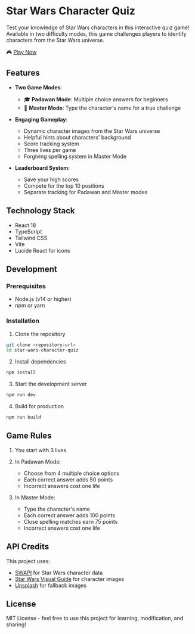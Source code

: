 # Star Wars Character Quiz

Test your knowledge of Star Wars characters in this interactive quiz game! Available in two difficulty modes, this game challenges players to identify characters from the Star Wars universe.

🎮 [Play Now](https://jade-moonbeam-41385f.netlify.app)

## Features

- **Two Game Modes**:
  - 🎓 **Padawan Mode**: Multiple choice answers for beginners
  - 👑 **Master Mode**: Type the character's name for a true challenge

- **Engaging Gameplay**:
  - Dynamic character images from the Star Wars universe
  - Helpful hints about characters' background
  - Score tracking system
  - Three lives per game
  - Forgiving spelling system in Master Mode

- **Leaderboard System**:
  - Save your high scores
  - Compete for the top 10 positions
  - Separate tracking for Padawan and Master modes

## Technology Stack

- React 18
- TypeScript
- Tailwind CSS
- Vite
- Lucide React for icons

## Development

### Prerequisites

- Node.js (v14 or higher)
- npm or yarn

### Installation

1. Clone the repository
```bash
git clone <repository-url>
cd star-wars-character-quiz
```

2. Install dependencies
```bash
npm install
```

3. Start the development server
```bash
npm run dev
```

4. Build for production
```bash
npm run build
```

## Game Rules

1. You start with 3 lives
2. In Padawan Mode:
   - Choose from 4 multiple choice options
   - Each correct answer adds 50 points
   - Incorrect answers cost one life

3. In Master Mode:
   - Type the character's name
   - Each correct answer adds 100 points
   - Close spelling matches earn 75 points
   - Incorrect answers cost one life

## API Credits

This project uses:
- [SWAPI](https://swapi.dev/) for Star Wars character data
- [Star Wars Visual Guide](https://starwars-visualguide.com/) for character images
- [Unsplash](https://unsplash.com/) for fallback images

## License

MIT License - feel free to use this project for learning, modification, and sharing!